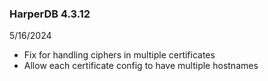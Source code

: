 ### HarperDB 4.3.12

5/16/2024

- Fix for handling ciphers in multiple certificates
- Allow each certificate config to have multiple hostnames
